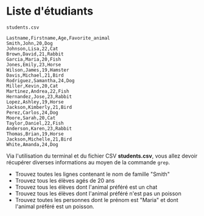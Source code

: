 # Liste d'étudiants

`students.csv`

```csv
Lastname,Firstname,Age,Favorite_animal
Smith,John,20,Dog
Johnson,Lisa,22,Cat
Brown,David,21,Rabbit
Garcia,Maria,20,Fish
Jones,Emily,23,Horse
Wilson,James,19,Hamster
Davis,Michael,21,Bird
Rodriguez,Samantha,24,Dog
Miller,Kevin,20,Cat
Martinez,Andrea,22,Fish
Hernandez,Jose,23,Rabbit
Lopez,Ashley,19,Horse
Jackson,Kimberly,21,Bird
Perez,Carlos,24,Dog
Moore,Sarah,20,Cat
Taylor,Daniel,22,Fish
Anderson,Karen,23,Rabbit
Thomas,Brian,19,Horse
Jackson,Michelle,21,Bird
White,Amanda,24,Dog
```

Via l'utilisation du terminal et du fichier CSV **students.csv**, vous allez devoir récupérer diverses informations au moyen de la commande `grep`.

- Trouvez toutes les lignes contenant le nom de famille "Smith"
- Trouvez tous les élèves agés de 20 ans
- Trouvez tous les élèves dont l'animal préféré est un chat
- Trouvez tous les élèves dont l'animal préféré n'est pas un poisson
- Trouvez toutes les personnes dont le prénom est "Maria" et dont l'animal préféré est un poisson.

